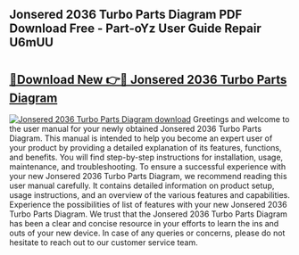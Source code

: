 ## Jonsered 2036 Turbo Parts Diagram PDF Download Free - Part-oYz User Guide Repair U6mUU

# <h2><a href="http://dfmdyzg.blite.top/?on=Jonsered+2036+Turbo+Parts+Diagram">🔗Download New 👉🔴 Jonsered 2036 Turbo Parts Diagram</a></h2>

[![Jonsered 2036 Turbo Parts Diagram download](https://i.imgur.com/lujVjoI.png)](http://dfmdyzg.blite.top/?on=Jonsered+2036+Turbo+Parts+Diagram)
Greetings and welcome to the user manual for your newly obtained Jonsered 2036 Turbo Parts Diagram. This manual is intended to help you become an expert user of your product by providing a detailed explanation of its features, functions, and benefits. You will find step-by-step instructions for installation, usage, maintenance, and troubleshooting. To ensure a successful experience with your new Jonsered 2036 Turbo Parts Diagram, we recommend reading this user manual carefully. It contains detailed information on product setup, usage instructions, and an overview of the various features and capabilities. Experience the possibilities of list of features with your new Jonsered 2036 Turbo Parts Diagram. We trust that the Jonsered 2036 Turbo Parts Diagram has been a clear and concise resource in your efforts to learn the ins and outs of your new device. In case of any queries or concerns, please do not hesitate to reach out to our customer service team.
